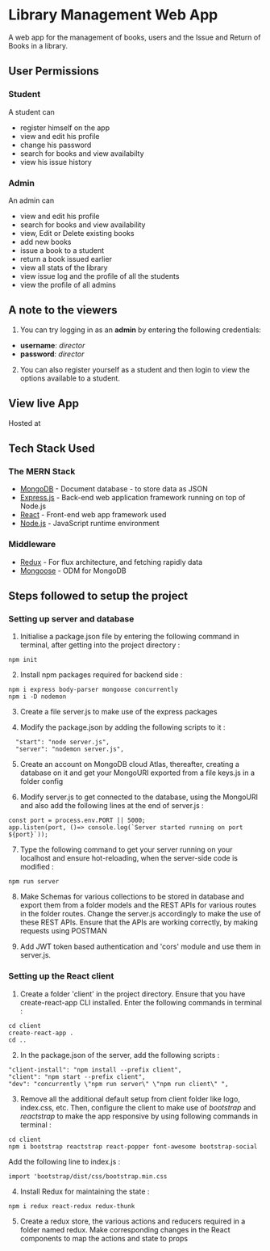 # Library Management Web App

A web app for the management of books, users and the Issue and Return of Books in a library.

## User Permissions

### Student

A student can

* register himself on the app
* view and edit his profile
* change his password
* search for books and view availabilty
* view his issue history

### Admin

An admin can

* view and edit his profile
* search for books and view availability
* view, Edit or Delete existing books
* add new books
* issue a book to a student
* return a book issued earlier
* view all stats of the library
* view issue log and the profile of all the students
* view the profile of all admins 

## A note to the viewers

1. You can try logging in as an **admin** by entering the following credentials:

* **username**: *director*
* **password**: *director*

2. You can also register yourself as a student and then login to view the options available to a student.

## View live App

Hosted at 

## Tech Stack Used

### The MERN Stack

* [MongoDB](https://docs.mongodb.com/) - Document database - to store data as JSON 
* [Express.js](https://devdocs.io/express/) - Back-end web application framework running on top of Node.js
* [React](https://reactjs.org/docs/) - Front-end web app framework used
* [Node.js](https://nodejs.org/en/docs/) - JavaScript runtime environment 

### Middleware

* [Redux](https://redux.js.org/basics/usage-with-react) - For flux architecture, and fetching rapidly data
* [Mongoose](https://mongoosejs.com/docs/guide.html) - ODM for MongoDB

## Steps followed to setup the project

### Setting up server and database

1. Initialise a package.json file by entering the following command in terminal, after getting into the project directory :

```(bash)
npm init
```

2. Install npm packages required for backend side :

```(bash)
npm i express body-parser mongoose concurrently
npm i -D nodemon
```

3. Create a file server.js to make use of the express packages 

4. Modify the package.json by adding the following scripts to it :

```(JSON)
  "start": "node server.js",
  "server": "nodemon server.js",
```

5. Create an account on MongoDB cloud Atlas, thereafter, creating a database on it and get your MongoURI exported from a file keys.js in a folder config

6. Modify server.js to get connected to the database, using the MongoURI and also add the following lines at the end of server.js :

```(JavaScript)
const port = process.env.PORT || 5000;
app.listen(port, ()=> console.log(`Server started running on port ${port}`));
```

7. Type the following command to get your server running on your localhost and ensure hot-reloading, when the server-side code is modified :

```(bash)
npm run server
```

8. Make Schemas for various collections to be stored in database and export them from a folder models and the REST APIs for various routes in the folder routes. Change the server.js accordingly to make the use of these REST APIs. Ensure that the APIs are working correctly, by making requests using POSTMAN

9. Add JWT token based authentication and 'cors' module and use them in server.js. 

### Setting up the React client

1. Create a folder 'client' in the project directory. Ensure that you have create-react-app CLI installed. Enter the following commands in terminal :

```(bash)
cd client
create-react-app .
cd ..
```

2. In the package.json of the server, add the following scripts :

```(JSON)
"client-install": "npm install --prefix client",
"client": "npm start --prefix client",
"dev": "concurrently \"npm run server\" \"npm run client\" ",
```

3. Remove all the additional default setup from client folder like logo, index.css, etc. Then, configure the client to make use of *bootstrap* and *reactstrap* to make the app responsive by using following commands in terminal :

```(bash)
cd client
npm i bootstrap reactstrap react-popper font-awesome bootstrap-social
```

Add the following line to index.js :

```(JavaScript)
import 'bootstrap/dist/css/bootstrap.min.css
```

4. Install Redux for maintaining the state :

```(Terminal)
npm i redux react-redux redux-thunk
```

5. Create a redux store, the various actions and reducers required in a folder named redux. Make corresponding changes in the React components to map the actions and state to props

